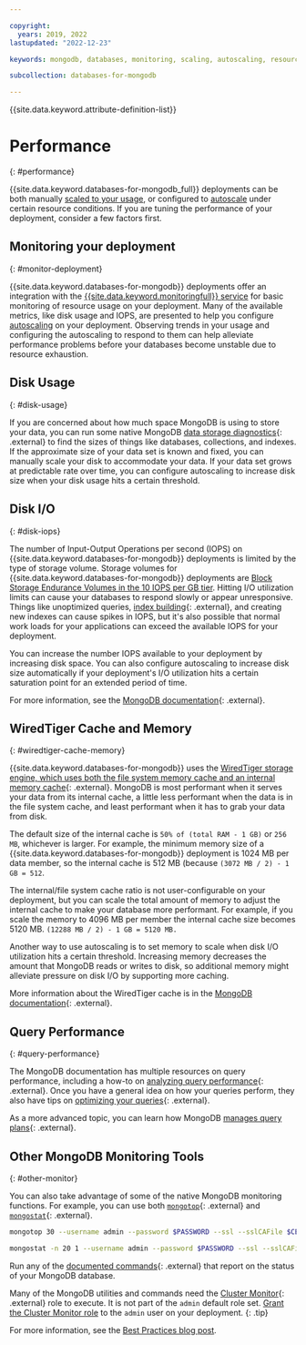 ```yaml
---

copyright:
  years: 2019, 2022
lastupdated: "2022-12-23"

keywords: mongodb, databases, monitoring, scaling, autoscaling, resources, WiredTiger

subcollection: databases-for-mongodb

---
```


{{site.data.keyword.attribute-definition-list}}

# Performance
{: #performance}

{{site.data.keyword.databases-for-mongodb_full}} deployments can be both manually [scaled to your usage](/docs/databases-for-mongodb?topic=databases-for-mongodb-resources-scaling), or configured to [autoscale](/docs/databases-for-mongodb?topic=databases-for-mongodb-autoscaling) under certain resource conditions. If you are tuning the performance of your deployment, consider a few factors first.

## Monitoring your deployment
{: #monitor-deployment}

{{site.data.keyword.databases-for-mongodb}} deployments offer an integration with the [{{site.data.keyword.monitoringfull}} service](/docs/cloud-databases?topic=cloud-databases-monitoring) for basic monitoring of resource usage on your deployment. Many of the available metrics, like disk usage and IOPS, are presented to help you configure [autoscaling](/docs/databases-for-mongodb?topic=databases-for-mongodb-autoscaling) on your deployment. Observing trends in your usage and configuring the autoscaling to respond to them can help alleviate performance problems before your databases become unstable due to resource exhaustion.

## Disk Usage
{: #disk-usage}

If you are concerned about how much space MongoDB is using to store your data, you can run some native MongoDB [data storage diagnostics](https://docs.mongodb.com/manual/faq/storage/#data-storage-diagnostics){: .external} to find the sizes of things like databases, collections, and indexes. If the approximate size of your data set is known and fixed, you can manually scale your disk to accommodate your data. If your data set grows at predictable rate over time, you can configure autoscaling to increase disk size when your disk usage hits a certain threshold.

## Disk I/O
{: #disk-iops}

The number of Input-Output Operations per second (IOPS) on {{site.data.keyword.databases-for-mongodb}} deployments is limited by the type of storage volume. Storage volumes for {{site.data.keyword.databases-for-mongodb}} deployments are [Block Storage Endurance Volumes in the 10 IOPS per GB tier](/docs/BlockStorage?topic=BlockStorage-orderingthroughConsole#orderingthroughConsoleEndurance). Hitting I/O utilization limits can cause your databases to respond slowly or appear unresponsive. Things like unoptimized queries, [index building](https://docs.mongodb.com/manual/core/index-creation/){: .external}, and creating new indexes can cause spikes in IOPS, but it's also possible that normal work loads for your applications can exceed the available IOPS for your deployment.

You can increase the number IOPS available to your deployment by increasing disk space. You can also configure autoscaling to increase disk size automatically if your deployment's I/O utilization hits a certain saturation point for an extended period of time.

For more information, see the [MongoDB documentation](https://docs.mongodb.com/manual/faq/storage/#how-frequently-does-wiredtiger-write-to-disk){: .external}.

## WiredTiger Cache and Memory
{: #wiredtiger-cache-memory}

{{site.data.keyword.databases-for-mongodb}} uses the [WiredTiger storage engine, which uses both the file system memory cache and an internal memory cache](https://docs.mongodb.com/manual/core/wiredtiger/#memory-use){: .external}. MongoDB is most performant when it serves your data from its internal cache, a little less performant when the data is in the file system cache, and least performant when it has to grab your data from disk.

The default size of the internal cache is `50% of (total RAM - 1 GB)` or `256 MB`, whichever is larger. For example, the minimum memory size of a {{site.data.keyword.databases-for-mongodb}} deployment is 1024 MB per data member, so the internal cache is 512 MB (because `(3072 MB / 2) - 1 GB = 512`.

The internal/file system cache ratio is not user-configurable on your deployment, but you can scale the total amount of memory to adjust the internal cache to make your database more performant. For example, if you scale the memory to 4096 MB per member the internal cache size becomes 5120 MB. `(12288 MB / 2) - 1 GB = 5120 MB.`

Another way to use autoscaling is to set memory to scale when disk I/O utilization hits a certain threshold. Increasing memory decreases the amount that MongoDB reads or writes to disk, so additional memory might alleviate pressure on disk I/O by supporting more caching.

More information about the WiredTiger cache is in the [MongoDB documentation](https://docs.mongodb.com/manual/faq/storage/#to-what-size-should-i-set-the-wiredtiger-internal-cache){: .external}.

## Query Performance
{: #query-performance}

The MongoDB documentation has multiple resources on query performance, including a how-to on [analyzing query performance](https://docs.mongodb.com/manual/tutorial/analyze-query-plan/){: .external}. Once you have a general idea on how your queries perform, they also have tips on [optimizing your queries](https://docs.mongodb.com/manual/core/query-optimization/){: .external}.

As a more advanced topic, you can learn how MongoDB [manages query plans](https://docs.mongodb.com/manual/core/query-plans/){: .external}.

## Other MongoDB Monitoring Tools
{: #other-monitor}

You can also take advantage of some of the native MongoDB monitoring functions. For example, you can use both [`mongotop`](https://docs.mongodb.com/manual/reference/program/mongotop/#bin.mongotop){: .external} and [`mongostat`](https://docs.mongodb.com/manual/reference/program/mongostat/#bin.mongostat){: .external}.

```sh
mongotop 30 --username admin --password $PASSWORD --ssl --sslCAFile $CERTFILE --authenticationDatabase admin --host host1.databases.appdomain.cloud:31712, host2.databases.appdomain.cloud:31712

mongostat -n 20 1 --username admin --password $PASSWORD --ssl --sslCAFile $CERTFILE --authenticationDatabase admin --host host1.databases.appdomain.cloud:31712,host2.databases.appdomain.cloud:31712 --json
```

Run any of the [documented commands](https://docs.mongodb.com/manual/administration/monitoring/#commands){: .external} that report on the status of your MongoDB database.

Many of the MongoDB utilities and commands need the [Cluster Monitor](https://docs.mongodb.com/manual/reference/built-in-roles/#clusterMonitor){: .external} role to execute. It is not part of the `admin` default role set. [Grant the Cluster Monitor role](/docs/databases-for-mongodb?topic=databases-for-mongodb-user-management#the-admin-user) to the `admin` user on your deployment.
{: .tip}

For more information, see the [Best Practices blog post](https://www.ibm.com/cloud/blog/best-practices-for-mongodb-on-the-ibm-cloud).
